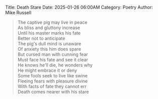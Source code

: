 Title: Death Stare
Date: 2025-01-26 06:00AM
Category: Poetry
Author: Mike Russell

> The captive pig may live in peace<br>
As bliss and gluttony increase<br>
Until his master marks his fate<br>
Better not to anticipate<br>
The pig's dull mind is unaware<br>
Of anxiety this him does spare<br>
But cursed man with cunning fear<br>
Must face his fate and see it clear<br>
He knows he'll die, he wonders why<br>
He might embrace it or deny<br>
Some fools seek to live like swine<br>
Fleeing fears with pleasure divine<br>
With facts of fate they cannot err<br>
Death comes nearer with his stare
